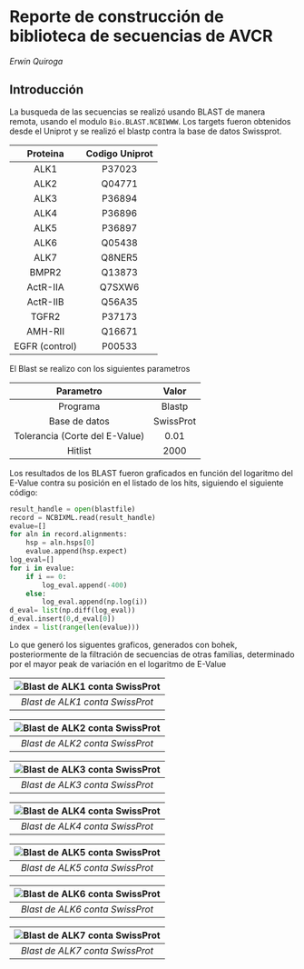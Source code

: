 # Reporte de construcción de biblioteca de secuencias de AVCR

_Erwin Quiroga_

## Introducción

La busqueda de las secuencias se realizó usando BLAST de manera remota, usando el modulo `Bio.BLAST.NCBIWWW`. Los targets fueron obtenidos desde el Uniprot y se realizó el blastp contra la base de datos Swissprot.

| Proteina       | Codigo Uniprot |
|:--------------:|:--------------:|
| ALK1           | P37023         |
| ALK2           | Q04771         |
| ALK3           | P36894         |
| ALK4           | P36896         |
| ALK5           | P36897         |
| ALK6           | Q05438         |
| ALK7           | Q8NER5         |
| BMPR2          | Q13873         |
| ActR-IIA       | Q7SXW6         |
| ActR-IIB       | Q56A35         |
| TGFR2          | P37173         |
| AMH-RII        | Q16671         |
| EGFR (control) | P00533         |

El Blast se realizo con los siguientes parametros

|           Parametro            |   Valor   |
|:------------------------------:|:---------:|
|            Programa            |  Blastp   |
|         Base de datos          | SwissProt |
| Tolerancia (Corte del E-Value) |   0.01    |
|            Hitlist             |   2000    |

Los resultados de los BLAST fueron graficados en función del logaritmo del E-Value contra su posición en el listado de los hits, siguiendo el siguiente código:

```python
result_handle = open(blastfile)
record = NCBIXML.read(result_handle)
evalue=[]
for aln in record.alignments:
    hsp = aln.hsps[0]
    evalue.append(hsp.expect)
log_eval=[]
for i in evalue:
    if i == 0:
        log_eval.append(-400)
    else:
        log_eval.append(np.log(i))
d_eval= list(np.diff(log_eval))
d_eval.insert(0,d_eval[0])
index = list(range(len(evalue)))
```

Lo que generó los siguentes graficos, generados con bohek, posteriormente de la filtración de secuencias de otras familias, determinado por el mayor peak de variación en el logaritmo de E-Value

|![Blast de ALK1 conta SwissProt](./Plots/plot_ALK1_cutoff.png "Blast de ALK1 conta SwissProt")|
|:---:|
|_Blast de ALK1 conta SwissProt_|

|![Blast de ALK2 conta SwissProt](Plots/plot_ALK2_cutoff.png "Blast de ALK2 conta SwissProt")|
|:---:|
|_Blast de ALK2 conta SwissProt_|

|![Blast de ALK3 conta SwissProt](Plots/plot_ALK3_cutoff.png "Blast de ALK3 conta SwissProt")|
|:---:|
|_Blast de ALK3 conta SwissProt_|

|![Blast de ALK4 conta SwissProt](Plots/plot_ALK4_cutoff.png "Blast de ALK4 conta SwissProt")|
|:---:|
|_Blast de ALK4 conta SwissProt_|

|![Blast de ALK5 conta SwissProt](Plots/plot_ALK5_cutoff.png "Blast de ALK5 conta SwissProt")|
|:---:|
|_Blast de ALK5 conta SwissProt_|

|![Blast de ALK6 conta SwissProt](Plots/plot_ALK6_cutoff.png "Blast de ALK6 conta SwissProt")|
|:---:|
|_Blast de ALK6 conta SwissProt_|

|![Blast de ALK7 conta SwissProt](Plots/plot_ALK7_cutoff.png "Blast de ALK7 conta SwissProt")|
|:---:|
|_Blast de ALK7 conta SwissProt_|

